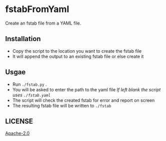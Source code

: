 # fstabFromYaml
Create an fstab file from a YAML file.

## Installation

* Copy the script to the location you want to create the fstab file
* It will append the output to an existing fstab file or else create it

## Usgae

* Run `./fstab.py` .
* You will be asked to enter the path to the yaml file  _If left blank the script uses `./fstab.yaml`_
* The script will check the created fstab for error and report on screen
* The resulting fstab file will be written to `./fstab` 



## LICENSE

[Apache-2.0](https://github.com/LehSeb/fstabFromYaml/blob/main/LICENSE)
